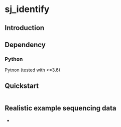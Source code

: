 # sj_identify

## Introduction

## Dependency

### Python
Pytnon (tested with >=3.6)

## Quickstart

```
```

## Realistic example sequencing data

- 

